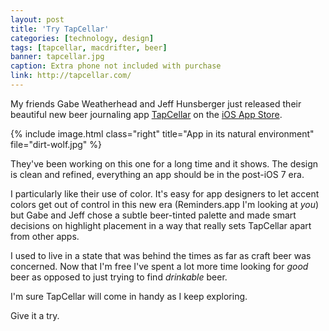 ```yaml
---
layout: post
title: 'Try TapCellar'
categories: [technology, design]
tags: [tapcellar, macdrifter, beer]
banner: tapcellar.jpg
caption: Extra phone not included with purchase
link: http://tapcellar.com/
---
```


My friends Gabe Weatherhead and Jeff Hunsberger just released their beautiful new beer journaling app [TapCellar](http://tapcellar.com/) on the [iOS App Store](https://itunes.apple.com/us/app/tapcellar-beer-finder-check/id895045917?ls=1&mt=8).

{% include image.html class="right" title="App in its natural environment" file="dirt-wolf.jpg" %}

They've been working on this one for a long time and it shows. The design is clean and refined, everything an app should be in the post-iOS 7 era.

I particularly like their use of color. It's easy for app designers to let accent colors get out of control in this new era (Reminders.app I'm looking at *you*) but Gabe and Jeff chose a subtle beer-tinted palette and made smart decisions on highlight placement in a way that really sets TapCellar apart from other apps.

I used to live in a state that was behind the times as far as craft beer was concerned. Now that I'm free I've spent a lot more time looking for *good* beer as opposed to just trying to find *drinkable* beer.

I'm sure TapCellar will come in handy as I keep exploring.

Give it a try.
